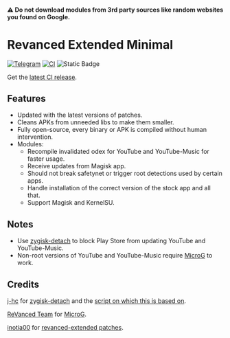 #### ⚠️ Do not download modules from 3rd party sources like random websites you found on Google.

# Revanced Extended Minimal
[![Telegram](https://img.shields.io/badge/Join-%232CA5E0?style=for-the-badge&logo=Telegram&logoColor=white&logoSize=auto&label=telegram&labelColor=black&color=blue)](https://t.me/rvx_extended)
[![CI](https://github.com/Dev-Hexx/Revanced-Extended-Minimal/actions/workflows/ci.yml/badge.svg?event=schedule)](https://github.com/Dev-Hexx/Revanced-Extended-Minimal/actions/workflows/ci.yml)
![Static Badge](https://img.shields.io/badge/Join-Join?style=social&logo=telegram&label=Telegram)

Get the [latest CI release](https://github.com/Dev-Hexx/Revanced-Extended-Minimal/releases/latest).

## Features
 * Updated with the latest versions of patches.
 * Cleans APKs from unneeded libs to make them smaller.
 * Fully open-source, every binary or APK is compiled without human intervention.
 * Modules:
     * Recompile invalidated odex for YouTube and YouTube-Music for faster usage.
     * Receive updates from Magisk app.
     * Should not break safetynet or trigger root detections used by certain apps.
     * Handle installation of the correct version of the stock app and all that.
     * Support Magisk and KernelSU.

 ## Notes
* Use [zygisk-detach](https://github.com/j-hc/zygisk-detach) to block Play Store from updating YouTube and YouTube-Music.
* Non-root versions of YouTube and YouTube-Music require [MicroG](https://github.com/ReVanced/GmsCore/releases) to work.

## Credits
[j-hc](https://github.com/j-hc) for [zygisk-detach](https://github.com/j-hc/zygisk-detach) and the [script on which this is based on](https://github.com/j-hc/revanced-magisk-module).

[ReVanced Team](https://github.com/revanced) for [MicroG](https://github.com/ReVanced/GmsCore/releases).

[inotia00](https://github.com/inotia00) for [revanced-extended patches](https://github.com/inotia00/revanced-patches).

